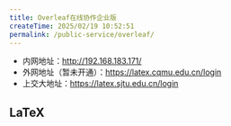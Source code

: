 ```yaml
---
title: Overleaf在线协作企业版
createTime: 2025/02/19 10:52:51
permalink: /public-service/overleaf/
---
```


- 内网地址：http://192.168.183.171/
- 外网地址（暂未开通）：https://latex.cqmu.edu.cn/login
- 上交大地址：https://latex.sjtu.edu.cn/login
## LaTeX

